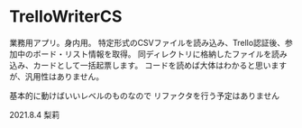 # TrelloWriterCS
業務用アプリ。身内用。
特定形式のCSVファイルを読み込み、Trello認証後、参加中のボード・リスト情報を取得。
同ディレクトリに格納したファイルを読み込み、カードとして一括起票します。
コードを読めば大体はわかると思いますが、汎用性はありません。

基本的に動けばいいレベルのものなので
リファクタを行う予定はありません

2021.8.4 梨莉
